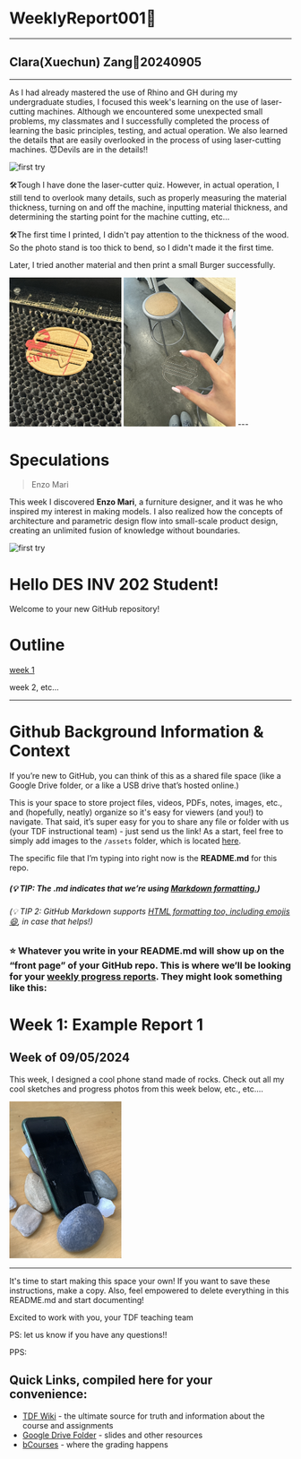 # WeeklyReport001🥽

---

## Clara(Xuechun) Zang💭20240905

---

As I had already mastered the use of Rhino and GH during my undergraduate studies, I focused this week's learning on the use of laser-cutting machines. Although we encountered some unexpected small problems, my classmates and I successfully completed the process of learning the basic principles, testing, and actual operation. We also learned the details that are easily overlooked in the process of using laser-cutting machines. 😈Devils are in the details!!

<img width="200" alt="first try" src="assets/ft.jpg">

🛠️Tough I have done the laser-cutter quiz. However, in actual operation, I still tend to overlook many details, such as properly measuring the material thickness, turning on and off the machine, inputting material thickness, and determining the starting point for the machine cutting, etc…

🛠️The first time I printed, I didn't pay attention to the thickness of the wood. So the photo stand is too thick to bend, so I didn't made it the first time.

Later, I tried another material and then print a small Burger successfully.

<img width="200" alt="burger" src="assets/rb.jpg">
<img width="200" alt="done" src="assets/d.jpg">
---

# Speculations

> Enzo Mari
> 

This week I discovered **Enzo Mari**, a furniture designer, and it was he who inspired my interest in making models. I also realized how the concepts of architecture and parametric design flow into small-scale product design, creating an unlimited fusion of knowledge without boundaries.

<img width="200" alt="first try" src="assets/e.jpg">



# Hello DES INV 202 Student!
Welcome to your new GitHub repository! 

# Outline
[week 1](README.md#week-1-example-report-1)

week 2, etc...

---

# Github Background Information & Context
If you’re new to GitHub, you can think of this as a shared file space (like a Google Drive folder, or a like a USB drive that’s hosted online.) 

This is your space to store project files, videos, PDFs, notes, images, etc., and (hopefully, neatly) organize so it's easy for viewers (and you!) to navigate. That said, it’s super easy for you to share any file or folder with us (your TDF instructional team) - just send us the link!  As a start, feel free to simply add images to the `/assets` folder, which is located [here](/assets). 

The specific file that I’m typing into right now is the **README.md** for this repo. 
##### (💡 TIP: The .md indicates that we’re using [Markdown formatting.](https://www.markdownguide.org/cheat-sheet/)) #####
<h6> (💡 TIP 2: GitHub Markdown supports <a href="https://gist.github.com/seanh/13a93686bf4c2cb16e658b3cf96807f2"> <em>HTML formatting</em> too, including emojis 😄</a>, in case that helps!) </h6>

### :star: Whatever you write in your **README.md** will show up on the “front page” of your GitHub repo. This is where we’ll be looking for your [weekly progress reports](https://github.com/Berkeley-MDes/24f-desinv-202/wiki/3.0-Weekly-Submissions#weekly-progress-report). They might look something like this: ###

# Week 1: Example Report 1 #
## Week of 09/05/2024

This week, I designed a cool phone stand made of rocks. Check out all my cool sketches and progress photos from this week below, etc., etc....

<img width="200" alt="Cool Phone Stand made of rocks" src="assets/exampleimg.png">

---

It's time to start making this space your own! If you want to save these instructions, make a copy.  Also, feel empowered to delete everything in this README.md and start documenting! 

Excited to work with you,
your TDF teaching team

PS: let us know if you have any questions!!

PPS: 

## Quick Links, compiled here for your convenience: ##

- [TDF Wiki](https://github.com/Berkeley-MDes/24f-desinv-202/wiki) - the ultimate source for truth and information about the course and assignments
- [Google Drive Folder](https://drive.google.com/drive/u/0/folders/1DJ1b6sSDwHXX6NRcQYt10ivyQSgU0ND6) - slides and other resources
- [bCourses](https://bcourses.berkeley.edu/courses/1537533) - where the grading happens
